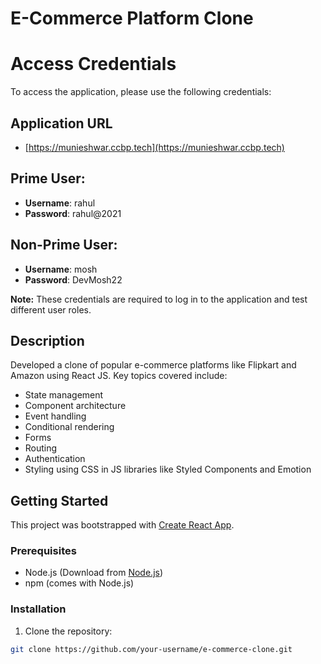 # E-Commerce Platform Clone


# Access Credentials

To access the application, please use the following credentials:

## Application URL
- [https://munieshwar.ccbp.tech](https://munieshwar.ccbp.tech)

## Prime User:
- **Username**: rahul
- **Password**: rahul@2021

## Non-Prime User:
- **Username**: mosh
- **Password**: DevMosh22

**Note:** These credentials are required to log in to the application and test different user roles.




## Description

Developed a clone of popular e-commerce platforms like Flipkart and Amazon using React JS. Key topics covered include:

- State management
- Component architecture
- Event handling
- Conditional rendering
- Forms
- Routing
- Authentication
- Styling using CSS in JS libraries like Styled Components and Emotion

## Getting Started

This project was bootstrapped with [Create React App](https://github.com/facebook/create-react-app).

### Prerequisites

- Node.js (Download from [Node.js](https://nodejs.org/))
- npm (comes with Node.js)

### Installation

1. Clone the repository:

```bash
git clone https://github.com/your-username/e-commerce-clone.git
